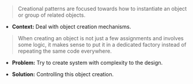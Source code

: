 >Creational patterns are focused towards how to instantiate an object or group of related objects.


- **Context:** Deal with object creation mechanisms.
>When creating an object is not just a few assignments and involves some logic, it makes sense to put it in a dedicated factory instead of repeating the same code everywhere.

- **Problem:** Try to create system with complexity to the design.

- **Solution:** Controlling this object creation.